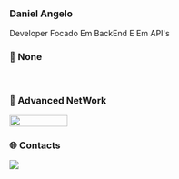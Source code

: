 <h3>Daniel Angelo</h3>
<p style="text-align:left">
Developer Focado Em BackEnd E Em API's</div>
</p>
<h3>🔗 None</h3> 
<br>
<h3>📌 Advanced NetWork</h3>
<div style="display:flex;">
<img width="45%" src="https://github-readme-stats.vercel.app/api?username=Dn099z1&layout=compact&theme=merko&show_icons=true&hide_border=true"/>
</div>
<h3>🌐 Contacts</h3>
<a href="https://discord.gg/"><img src="https://img.shields.io/discord/873627273738203197?style=for-the-badge&logo=discord&labelColor=7289da&logoColor=white&color=2c2f33&label=Discord"/></a>
